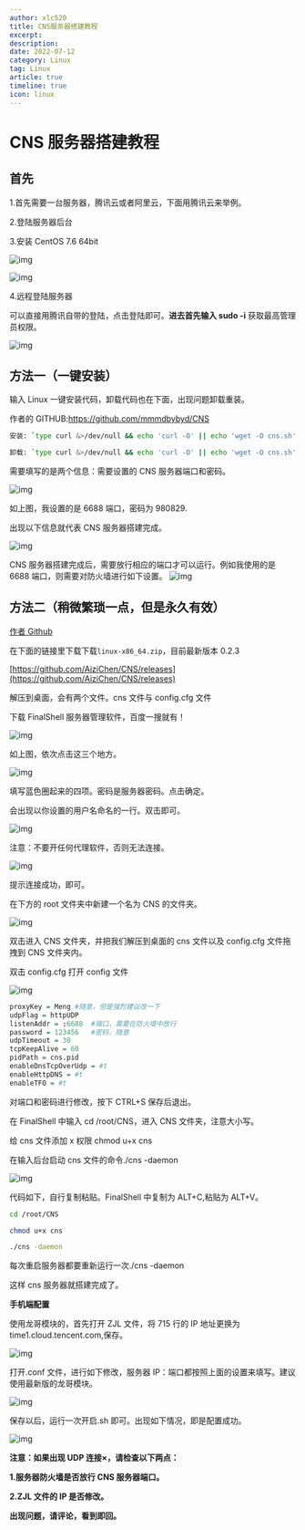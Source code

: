 ```yaml
---
author: xlc520
title: CNS服务器搭建教程
excerpt: 
description: 
date: 2022-07-12
category: Linux
tag: Linux
article: true
timeline: true
icon: linux
---
```


# CNS 服务器搭建教程

## 首先

1.首先需要一台服务器，腾讯云或者阿里云，下面用腾讯云来举例。

2.登陆服务器后台

3.安装 CentOS 7.6 64bit

![img](https://bitbucket.org/xlc520/blogasset/raw/main/images3/0bc8e91b11654c27b036bf749f71064c.jpeg)

![img](https://bitbucket.org/xlc520/blogasset/raw/main/images3/f6e7f8face15443aab91a9ddc3c2db31.jpeg)

4.远程登陆服务器

可以直接用腾讯自带的登陆，点击登陆即可。**进去首先输入 sudo -i** 获取最高管理员权限。

![img](https://bitbucket.org/xlc520/blogasset/raw/main/images3/9e76c679e87942e48aff3fd934cb3575.jpeg)

## 方法一（一键安装）

输入 Linux 一键安装代码，卸载代码也在下面，出现问题卸载重装。

作者的 GITHUB:<https://github.com/mmmdbybyd/CNS>

```bash
安装: `type curl &>/dev/null && echo 'curl -O' || echo 'wget -O cns.sh'` http://binary.quicknet.cyou/cns/cns.sh && sh cns.sh  

卸载: `type curl &>/dev/null && echo 'curl -O' || echo 'wget -O cns.sh'` http://binary.quicknet.cyou/cns/cns.sh && sh cns.sh uninstall  

```

需要填写的是两个信息：需要设置的 CNS 服务器端口和密码。

![img](https://bitbucket.org/xlc520/blogasset/raw/main/images3/fe4adc68df7445f2b98c11de6fd06d76.jpeg)

如上图，我设置的是 6688 端口，密码为 980829.

出现以下信息就代表 CNS 服务器搭建完成。

![img](https://bitbucket.org/xlc520/blogasset/raw/main/images3/f58fbc517c9d453db6d8dffb5a3e538a.jpeg)

CNS 服务器搭建完成后，需要放行相应的端口才可以运行。例如我使用的是 6688 端口，则需要对防火墙进行如下设置。
![img](https://bitbucket.org/xlc520/blogasset/raw/main/images3/11bda07f400c4bdfaa11124e01e69e1c.jpeg)

## 方法二（稍微繁琐一点，但是永久有效）

[作者 Github](https://github.com/AiziChen/CNS)

在下面的链接里下载下载`linux-x86_64.zip`，目前最新版本 0.2.3

[https://github.com/AiziChen/CNS/releases](https://github.com/AiziChen/CNS/releases)

解压到桌面，会有两个文件。cns 文件与 config.cfg 文件

下载 FinalShell 服务器管理软件，百度一搜就有！

![img](https://bitbucket.org/xlc520/blogasset/raw/main/images3/4f37415688f94330bba68a2bb50b80e6.jpeg)

如上图，依次点击这三个地方。

![img](https://bitbucket.org/xlc520/blogasset/raw/main/images3/2eb86558d2384c6094896e0b663c02a4.png)

填写蓝色圈起来的四项。密码是服务器密码。点击确定。

会出现以你设置的用户名命名的一行。双击即可。

![img](https://bitbucket.org/xlc520/blogasset/raw/main/images3/3b231c3c7ac94c6ab7501108ccd675b7.png)

注意：不要开任何代理软件，否则无法连接。

![img](https://bitbucket.org/xlc520/blogasset/raw/main/images3/64e6e716ac4e4109a0b13885fee80d1b.png)

提示连接成功，即可。

在下方的 root 文件夹中新建一个名为 CNS 的文件夹。

![img](https://bitbucket.org/xlc520/blogasset/raw/main/images3/14c48e106ed94bb39b270dd6ecd9c087.png)

双击进入 CNS 文件夹，并把我们解压到桌面的 cns 文件以及 config.cfg 文件拖拽到 CNS 文件夹内。

双击 config.cfg 打开 config 文件

![img](https://bitbucket.org/xlc520/blogasset/raw/main/images3/2c9e02069a23486189b4d0ac88e2a9a6.png)

```r
proxyKey = Meng #随意，但是强烈建议改一下
udpFlag = httpUDP
listenAddr = :6688  #端口，需要在防火墙中放行
password = 123456   #密码，随意
udpTimeout = 30
tcpKeepAlive = 60
pidPath = cns.pid
enableDnsTcpOverUdp = #t
enableHttpDNS = #t
enableTFO = #t
```

对端口和密码进行修改，按下 CTRL+S 保存后退出。

在 FinalShell 中输入 cd /root/CNS，进入 CNS 文件夹，注意大小写。

给 cns 文件添加 x 权限 chmod u+x cns

在输入后台启动 cns 文件的命令./cns -daemon

![img](https://bitbucket.org/xlc520/blogasset/raw/main/images3/af4a6ed25d2c4e088f7b35e5d38cfd24.png)

代码如下，自行复制粘贴。FinalShell 中复制为 ALT+C,粘贴为 ALT+V。

```bash
cd /root/CNS

chmod u+x cns

./cns -daemon
```

每次重启服务器都要重新运行一次./cns -daemon

这样 cns 服务器就搭建完成了。

**手机端配置**

使用龙哥模块的，首先打开 ZJL 文件，将 715 行的 IP 地址更换为 time1.cloud.tencent.com,保存。

![img](https://bitbucket.org/xlc520/blogasset/raw/main/images3/5fa1a096915b40aa96cb84294a9d608b.jpeg)

打开.conf 文件，进行如下修改，服务器 IP：端口都按照上面的设置来填写。建议使用最新版的龙哥模块。

![img](https://bitbucket.org/xlc520/blogasset/raw/main/images3/cd9ac3980991433bb140164d4acbfab4.jpeg)

保存以后，运行一次开启.sh 即可。出现如下情况，即是配置成功。

![img](https://bitbucket.org/xlc520/blogasset/raw/main/images3/247457a355504576bd7a3e17dadce2a1.jpeg)

**注意：如果出现 UDP 连接×，请检查以下两点：**

**1.服务器防火墙是否放行 CNS 服务器端口。**

**2.ZJL 文件的 IP 是否修改。**

**出现问题，请评论，看到即回。**
